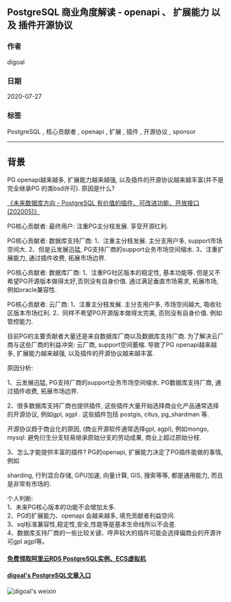## PostgreSQL 商业角度解读 - openapi 、 扩展能力 以及 插件开源协议  
  
### 作者  
digoal  
  
### 日期  
2020-07-27  
  
### 标签  
PostgreSQL , 核心贡献者 , openapi , 扩展 , 插件 , 开源协议 , sponsor  
  
----  
  
## 背景  
PG openapi越来越多, 扩展能力越来越强, 以及插件的开源协议越来越丰富(并不是完全继承PG 的类bsd许可). 原因是什么?  
  
[《未来数据库方向 - PostgreSQL 有价值的插件、可改进功能、开放接口 (202005)》](../202005/20200527_06.md)    
  
PG核心贡献者: 最终用户: 注重PG主分枝发展. 享受开源红利.   
  
PG核心贡献者: 数据库支持厂商: 1、注重主分枝发展. 主分支用户多, support市场空间大. 2、但是云发展迅猛, PG支持厂商的support业务市场空间缩水. 3、注重扩展能力, 通过插件收费, 拓展市场边界.   
  
PG核心贡献者: 数据库厂商: 1、注重PG社区版本的稳定性, 基本功能等. 但是又不希望PG开源版本做得太好,否则没有自身价值. 通过满足垂直市场需求, 拓展市场, 例如oracle兼容性.   
  
PG核心贡献者: 云厂商: 1、注重主分枝发展. 主分支用户多, 市场空间越大, 吸收社区版本市场红利. 2、同样不希望PG开源版本做得太完美, 否则没有自身价值. 例如管控能力.   
  
目前PG的主要贡献者大量还是来自数据库厂商以及数据库支持厂商. 为了解决云厂商与这些厂商的利益冲突: 云厂商, support空间萎缩. 导致了PG openapi越来越多, 扩展能力越来越强, 以及插件的开源协议越来越丰富.  
  
原因分析:   
  
1、云发展迅猛, PG支持厂商的support业务市场空间缩水.  PG数据库支持厂商, 通过插件收费, 拓展市场边界.   
  
2、很多数据库支持厂商也提供插件, 这些插件大量开始选择商业化产品通常选择的开源协议, 例如gpl, agpl . 这些插件包括 postgis, citus, pg_shardman 等.  
  
开源协议趋于商业化的原因, (商业开源软件通常选择gpl, agpl), 例如mongo, mysql:  避免衍生分支轻易继承原始分支的劳动成果, 商业上超过原始分枝.   
  
3、怎么才能提供丰富的插件? PG的openapi, 扩展能力决定了PG插件能做的事情, 例如  
  
sharding, 行列混合存储, GPU加速, 向量计算, GIS, 搜索等等, 都是通用能力, 而且是非常有市场的.  
  
个人判断:   
1、未来PG核心版本的功能不会增加太多.   
2、PG的扩展能力、openapi 会越来越多, 填充贡献者利益空间.   
3、sql标准兼容性,稳定性,安全,性能等是基本生命线所以不会差.   
4、数据库支持厂商的一些比较关键、呼声较大的插件可能会选择偏商业的开源许可gpl agpl等。  
  
  
  
    
  
#### [免费领取阿里云RDS PostgreSQL实例、ECS虚拟机](https://www.aliyun.com/database/postgresqlactivity "57258f76c37864c6e6d23383d05714ea")
  
  
#### [digoal's PostgreSQL文章入口](https://github.com/digoal/blog/blob/master/README.md "22709685feb7cab07d30f30387f0a9ae")
  
  
![digoal's weixin](../pic/digoal_weixin.jpg "f7ad92eeba24523fd47a6e1a0e691b59")
  

